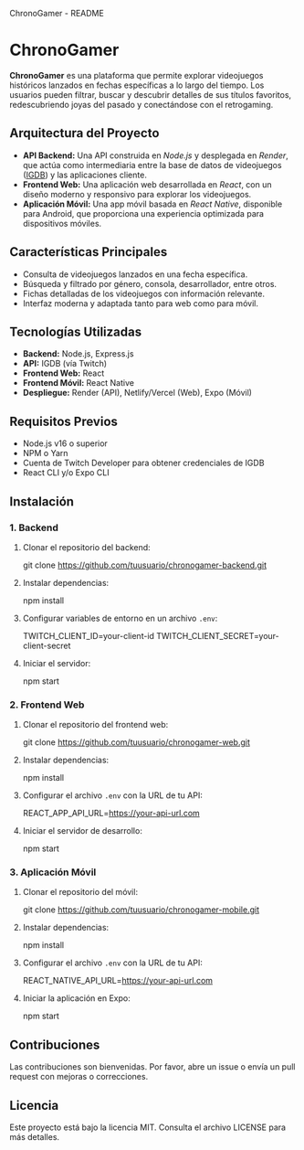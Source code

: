 ChronoGamer - README

ChronoGamer
===========

**ChronoGamer** es una plataforma que permite explorar videojuegos históricos lanzados en fechas específicas a lo largo del tiempo. Los usuarios pueden filtrar, buscar y descubrir detalles de sus títulos favoritos, redescubriendo joyas del pasado y conectándose con el retrogaming.

Arquitectura del Proyecto
-------------------------

*   **API Backend:** Una API construida en _Node.js_ y desplegada en _Render_, que actúa como intermediaria entre la base de datos de videojuegos ([IGDB](https://www.igdb.com)) y las aplicaciones cliente.
*   **Frontend Web:** Una aplicación web desarrollada en _React_, con un diseño moderno y responsivo para explorar los videojuegos.
*   **Aplicación Móvil:** Una app móvil basada en _React Native_, disponible para Android, que proporciona una experiencia optimizada para dispositivos móviles.

Características Principales
---------------------------

*   Consulta de videojuegos lanzados en una fecha específica.
*   Búsqueda y filtrado por género, consola, desarrollador, entre otros.
*   Fichas detalladas de los videojuegos con información relevante.
*   Interfaz moderna y adaptada tanto para web como para móvil.

Tecnologías Utilizadas
----------------------

*   **Backend:** Node.js, Express.js
*   **API:** IGDB (vía Twitch)
*   **Frontend Web:** React
*   **Frontend Móvil:** React Native
*   **Despliegue:** Render (API), Netlify/Vercel (Web), Expo (Móvil)

Requisitos Previos
------------------

*   Node.js v16 o superior
*   NPM o Yarn
*   Cuenta de Twitch Developer para obtener credenciales de IGDB
*   React CLI y/o Expo CLI

Instalación
-----------

### 1\. Backend

1.  Clonar el repositorio del backend:

    git clone https://github.com/tuusuario/chronogamer-backend.git

3.  Instalar dependencias:

    npm install

5.  Configurar variables de entorno en un archivo `.env`:

    
    TWITCH_CLIENT_ID=your-client-id
    TWITCH_CLIENT_SECRET=your-client-secret
            

7.  Iniciar el servidor:

    npm start

### 2\. Frontend Web

1.  Clonar el repositorio del frontend web:

    git clone https://github.com/tuusuario/chronogamer-web.git

3.  Instalar dependencias:

    npm install

5.  Configurar el archivo `.env` con la URL de tu API:

    
    REACT_APP_API_URL=https://your-api-url.com
            

7.  Iniciar el servidor de desarrollo:

    npm start

### 3\. Aplicación Móvil

1.  Clonar el repositorio del móvil:

    git clone https://github.com/tuusuario/chronogamer-mobile.git

3.  Instalar dependencias:

    npm install

5.  Configurar el archivo `.env` con la URL de tu API:

    
    REACT_NATIVE_API_URL=https://your-api-url.com
            

7.  Iniciar la aplicación en Expo:

    npm start

Contribuciones
--------------

Las contribuciones son bienvenidas. Por favor, abre un issue o envía un pull request con mejoras o correcciones.

Licencia
--------

Este proyecto está bajo la licencia MIT. Consulta el archivo LICENSE para más detalles.